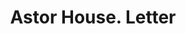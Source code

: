 ---
doi: 10.7916/D8PV7XD2
date_other: '1890'
date_other_textual: 1890-1899
form: correspondence
genre:
- Letters (correspondence)
name:
- Astor House
object_in_context_url: https://biggert.cul.columbia.edu/items/view/ave_biggert_00950
subject_hierarchical_geographic:
- New York, New York, United States
subject_name:
- Astor House
title: Astor House. Letter
sort_title: Astor House. Letter
call_number: ave_biggert_00950
coordinates:
- 40.71277777777778,-74.00583333333333
pid: ave_biggert_00950
identifiers: ave_biggert_00950
thumbnail: https://derivativo-1.library.columbia.edu/iiif/2/ldpd:344480/full/!256,256/0/native.jpg
permalink: /biggert/ave_biggert_00950/
layout: iiif-image-page
---